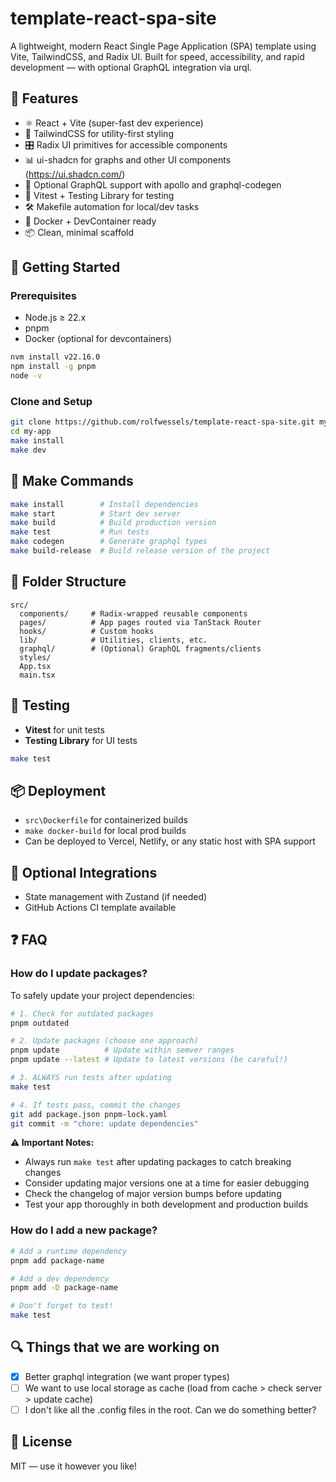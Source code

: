 # template-react-spa-site

A lightweight, modern React Single Page Application (SPA) template using Vite, TailwindCSS, and Radix UI. Built for speed, accessibility, and rapid development — with optional GraphQL integration via urql.

## 🚀 Features

- ⚛️ React + Vite (super-fast dev experience)
- 🎨 TailwindCSS for utility-first styling
- 🎛️ Radix UI primitives for accessible components
- 📊 ui-shadcn for graphs and other UI components (https://ui.shadcn.com/)
- 🔌 Optional GraphQL support with apollo and graphql-codegen
- 🧪 Vitest + Testing Library for testing
- 🛠️ Makefile automation for local/dev tasks
- 🐳 Docker + DevContainer ready
- 📦 Clean, minimal scaffold

## 🏁 Getting Started

### Prerequisites

- Node.js ≥ 22.x
- pnpm
- Docker (optional for devcontainers)

```bash
nvm install v22.16.0
npm install -g pnpm
node -v
```

### Clone and Setup

```bash
git clone https://github.com/rolfwessels/template-react-spa-site.git my-app
cd my-app
make install
make dev
```

## 🧰 Make Commands

```bash
make install        # Install dependencies
make start          # Start dev server
make build          # Build production version
make test           # Run tests
make codegen        # Generate graphql types
make build-release  # Build release version of the project
```

## 📁 Folder Structure

```
src/
  components/     # Radix-wrapped reusable components
  pages/          # App pages routed via TanStack Router
  hooks/          # Custom hooks
  lib/            # Utilities, clients, etc.
  graphql/        # (Optional) GraphQL fragments/clients
  styles/
  App.tsx
  main.tsx
```

## 🧪 Testing

- **Vitest** for unit tests
- **Testing Library** for UI tests

```bash
make test
```

## 📦 Deployment

- `src\Dockerfile` for containerized builds
- `make docker-build` for local prod builds
- Can be deployed to Vercel, Netlify, or any static host with SPA support

## 🔗 Optional Integrations

- State management with Zustand (if needed)
- GitHub Actions CI template available

## ❓ FAQ

### How do I update packages?

To safely update your project dependencies:

```bash
# 1. Check for outdated packages
pnpm outdated

# 2. Update packages (choose one approach)
pnpm update          # Update within semver ranges
pnpm update --latest # Update to latest versions (be careful!)

# 3. ALWAYS run tests after updating
make test

# 4. If tests pass, commit the changes
git add package.json pnpm-lock.yaml
git commit -m "chore: update dependencies"
```

**⚠️ Important Notes:**
- Always run `make test` after updating packages to catch breaking changes
- Consider updating major versions one at a time for easier debugging
- Check the changelog of major version bumps before updating
- Test your app thoroughly in both development and production builds

### How do I add a new package?

```bash
# Add a runtime dependency
pnpm add package-name

# Add a dev dependency  
pnpm add -D package-name

# Don't forget to test!
make test
```

## 🔍 Things that we are working on

- [x] Better graphql integration (we want proper types)
- [ ] We want to use local storage as cache (load from cache > check server > update cache)
- [ ] I don't like all the .config files in the root. Can we do something better? 

## 📜 License

MIT — use it however you like!
